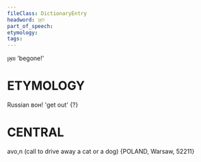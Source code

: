 ```yaml
---
fileClass: DictionaryEntry
headword: וואָן
part_of_speech: 
etymology: 
tags: 
---
```

וואָן
'begone!'

ETYMOLOGY
===========
Russian вон! 'get out' {?}

CENTRAL
========

avo,n (call to drive away a cat or a dog) {POLAND, Warsaw, 52211}